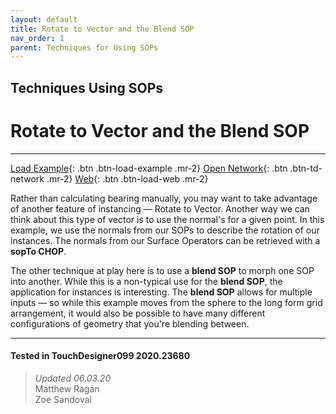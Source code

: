 ```yaml
---
layout: default
title: Rotate to Vector and the Blend SOP
nav_order: 1
parent: Techniques for Using SOPs
---
```


## Techniques Using SOPs
# Rotate to Vector and the Blend SOP

*****

[Load Example](?actionable=1&action=load_tox&remotePath=https://github.com/mir-lab/touchdesigner-instancing-examples-code/raw/main/tox/004-using-sops/container_rotate_to_vector_blending_sops.tox){: .btn .btn-load-example .mr-2}
[Open Network](?actionable=1&action=open_floating_network){: .btn .btn-td-network .mr-2}
[Web](?actionable=1&action=open_in_browser){: .btn .btn-load-web .mr-2}

Rather than calculating bearing manually, you may want to take advantage of another feature of instancing — Rotate to Vector. Another way we can think about this type of vector is to use the normal's for a given point.
In this example, we use the normals from our SOPs to describe the rotation of our instances. The normals from our Surface Operators can be retrieved with a **sopTo CHOP**.

The other technique at play here is to use a **blend SOP** to morph one SOP into another. While this is a non-typical use for the **blend SOP**, the application for instances is interesting. The **blend SOP** allows for multiple inputs — so while this example moves from the sphere to the long form grid arrangement, it would also be possible to have many different configurations of geometry that you're blending between. 

---

#### Tested in TouchDesigner099 2020.23680 
>*Updated 06.03.20*  
Matthew Ragan  
Zoe Sandoval  